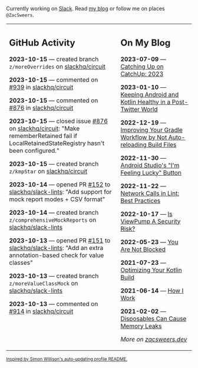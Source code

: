 Currently working on [Slack](https://slack.com/). Read [my blog](https://zacsweers.dev/) or follow me on places `@ZacSweers`.

<table><tr><td valign="top" width="60%">

## GitHub Activity
<!-- githubActivity starts -->
**2023-10-15** — created branch `z/moreOverrides` on [slackhq/circuit](https://github.com/slackhq/circuit)

**2023-10-15** — commented on [#939](https://github.com/slackhq/circuit/issues/939#issuecomment-1763453191) in [slackhq/circuit](https://github.com/slackhq/circuit)

**2023-10-15** — commented on [#876](https://github.com/slackhq/circuit/issues/876#issuecomment-1763453072) in [slackhq/circuit](https://github.com/slackhq/circuit)

**2023-10-15** — closed issue [#876](https://github.com/slackhq/circuit/issues/876) on [slackhq/circuit](https://github.com/slackhq/circuit): "Make rememberRetained fail if LocalRetainedStateRegistry hasn't been configured."

**2023-10-15** — created branch `z/kmpStar` on [slackhq/circuit](https://github.com/slackhq/circuit)

**2023-10-14** — opened PR [#152](https://github.com/slackhq/slack-lints/pull/152) to [slackhq/slack-lints](https://github.com/slackhq/slack-lints): "Add support for mock report modes + CSV format"

**2023-10-14** — created branch `z/comprehensiveMockReports` on [slackhq/slack-lints](https://github.com/slackhq/slack-lints)

**2023-10-13** — opened PR [#151](https://github.com/slackhq/slack-lints/pull/151) to [slackhq/slack-lints](https://github.com/slackhq/slack-lints): "Add an extra annotation-based check for value classes"

**2023-10-13** — created branch `z/moreValueClassMock` on [slackhq/slack-lints](https://github.com/slackhq/slack-lints)

**2023-10-13** — commented on [#914](https://github.com/slackhq/circuit/issues/914#issuecomment-1761662023) in [slackhq/circuit](https://github.com/slackhq/circuit)
<!-- githubActivity ends -->
</td><td valign="top" width="40%">

## On My Blog
<!-- blog starts -->
**2023-07-09** — [Catching Up on CatchUp: 2023](https://www.zacsweers.dev/catching-up-on-catchup-2023/)

**2023-01-10** — [Keeping Android and Kotlin Healthy in a Post-Twitter World](https://www.zacsweers.dev/keeping-android-healthy/)

**2022-12-19** — [Improving Your Gradle Workflow by Not Auto-reloading Build Files](https://www.zacsweers.dev/improving-your-workflow-by-not-auto-reloading-build-files/)

**2022-11-30** — [Android Studio's "I'm Feeling Lucky" Button](https://www.zacsweers.dev/android-studios-im-feeling-lucky-button/)

**2022-11-22** — [Network Calls in Lint: Best Practices](https://www.zacsweers.dev/network-calls-in-lint-best-practices/)

**2022-10-17** — [Is ViewPump A Security Risk?](https://www.zacsweers.dev/is-viewpump-a-security-risk/)

**2022-05-23** — [You Are Not Blocked](https://www.zacsweers.dev/you-are-not-blocked/)

**2021-07-23** — [Optimizing Your Kotlin Build](https://www.zacsweers.dev/optimizing-your-kotlin-build/)

**2021-06-14** — [How I Work](https://www.zacsweers.dev/how-i-work/)

**2021-02-02** — [Disposables Can Cause Memory Leaks](https://www.zacsweers.dev/disposables-can-cause-memory-leaks/)
<!-- blog ends -->
_More on [zacsweers.dev](https://zacsweers.dev/)_
</td></tr></table>

<sub><a href="https://simonwillison.net/2020/Jul/10/self-updating-profile-readme/">Inspired by Simon Willison's auto-updating profile README.</a></sub>
